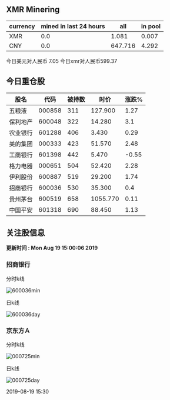 ## XMR Minering

|currency|mined in last 24 hours|all|in pool|
|---|---|---|---|
|XMR|0.0|1.081|0.007|
|CNY|0.0|647.716|4.292|

今日美元对人民币 7.05	今日xmr对人民币599.37


## 今日重仓股 

|股名|代码|被持数|时价|涨跌%|
|---|---|---|---|---|
|五粮液|000858|311|127.900|1.27|
|保利地产|600048|322|14.280|3.1|
|农业银行|601288|406|3.430|0.29|
|美的集团|000333|423|51.570|2.48|
|工商银行|601398|442|5.470|-0.55|
|格力电器|000651|504|52.420|2.28|
|伊利股份|600887|519|29.200|1.74|
|招商银行|600036|530|35.300|0.4|
|贵州茅台|600519|658|1055.770|0.11|
|中国平安|601318|690|88.450|1.13|

## 关注股信息
**更新时间 : Mon Aug 19 15:00:06 2019**
### 招商银行 
分时k线

![600036min](http://image.sinajs.cn/newchart/min/n/sh600036.gif)

日k线

![600036day](http://image.sinajs.cn/newchart/daily/n/sh600036.gif)

### 京东方Ａ 
分时k线

![000725min](http://image.sinajs.cn/newchart/min/n/sz000725.gif)

日k线

![000725day](http://image.sinajs.cn/newchart/daily/n/sz000725.gif)

2019-08-19 15:30
